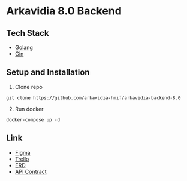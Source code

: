 # Arkavidia 8.0 Backend

## Tech Stack

- [Golang](https://go.dev/)
- [Gin](https://gin-gonic.com/)

## Setup and Installation

1. Clone repo
```
git clone https://github.com/arkavidia-hmif/arkavidia-backend-8.0
```
2. Run docker
```
docker-compose up -d
```

## Link
- [Figma](https://www.figma.com/file/DUSzWJou26pURFU7sjqd9j/ARKAVIDIA-8.0-KEREN?node-id=43%3A78)
- [Trello](https://trello.com/invite/b/apKWbaOo/ATTI8596d30521d6fdad647cc219f3f4b34aC3DC7E7D/it)
- [ERD](https://lucid.app/lucidchart/ce96c863-0735-4bdc-9e00-002d98e79c57/edit?invitationId=inv_016006af-9418-42f4-8686-0abc9b84f952&page=0_0#)
- [API Contract](https://docs.google.com/document/d/1Y98LqljdUTi6mvZFYVXVewl2CVy0lIJhLKvokT8PH5A/edit)
